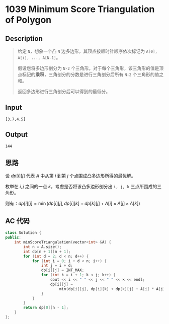 # 1039 Minimum Score Triangulation of Polygon

## **Description**

> 给定 `N`，想象一个凸 `N` 边多边形，其顶点按顺时针顺序依次标记为 `A[0], A[i], ..., A[N-1]`。
>
> 假设您将多边形剖分为 `N-2` 个三角形。对于每个三角形，该三角形的值是顶点标记的**乘积**，三角剖分的分数是进行三角剖分后所有 `N-2` 个三角形的值之和。
>
> 返回多边形进行三角剖分后可以得到的最低分。




## **Input**

    [3,7,4,5]



## **Output**

    144



## **思路**

设 $dp[i][j]$ 代表 $A$ 中从第 $i$ 到第 $j$ 个点围成凸多边形所得的最优解。

枚举在 $i,j$ 之间的一点 $k$，考虑是否将该凸多边形剖分出 `i, j, k` 三点所围成的三角形。

则有：$dp[i][j] = \min(dp[i][j], dp[i][k] + dp[k][j] + A[i] \times A[j] \times A[k])$



## **AC 代码**

```cpp
class Solution {
public:
    int minScoreTriangulation(vector<int> &A) {
        int n = A.size();
        int dp[n + 1][n + 1];
        for (int d = 2; d < n; d++) {
            for (int i = 0; i + d < n; i++) {
                int j = i + d;
                dp[i][j] = INT_MAX;
                for (int k = i + 1; k < j; k++) {
                    cout << i << " " << j << " " << k << endl;
                    dp[i][j] =
                        min(dp[i][j], dp[i][k] + dp[k][j] + A[i] * A[j] * A[k]);
                }
            }
        }
        return dp[0][n - 1];
    }
};
```
